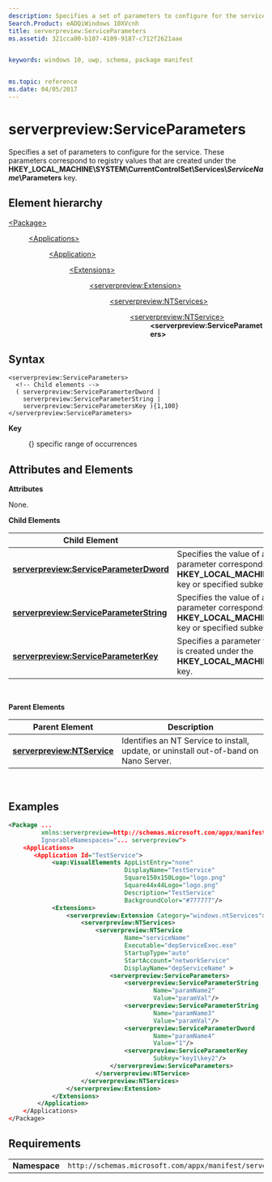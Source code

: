 ```yaml
---
description: Specifies a set of parameters to configure for the service.
Search.Product: eADQiWindows 10XVcnh
title: serverpreview:ServiceParameters
ms.assetid: 321cca00-b107-4109-9187-c712f2621aae


keywords: windows 10, uwp, schema, package manifest


ms.topic: reference
ms.date: 04/05/2017
---
```


# serverpreview:ServiceParameters


Specifies a set of parameters to configure for the service. These parameters correspond to registry values that are created under the **HKEY\_LOCAL\_MACHINE\\SYSTEM\\CurrentControlSet\\Services\\*ServiceName*\\Parameters** key.

## Element hierarchy

<dl>
<dt><a href="element-package.md">&lt;Package&gt;</a></dt>
<dd>
<dl>
<dt><a href="element-applications.md">&lt;Applications&gt;</a></dt>
<dd>
<dl>
<dt><a href="element-application.md">&lt;Application&gt;</a></dt>
<dd>
<dl>
<dt><a href="element-1-extensions.md">&lt;Extensions&gt;</a></dt>
<dd>
<dl>
<dt><a href="element-serverpreview-extension-manual.md">&lt;serverpreview:Extension&gt;</a></dt>
<dd>
<dl>
<dt><a href="element-serverpreview-ntservices-manual.md">&lt;serverpreview:NTServices&gt;</a></dt>
<dd>
<dl>
<dt><a href="element-serverpreview-ntservice-manual.md">&lt;serverpreview:NTService&gt;</a></dt>
<dd><b>&lt;serverpreview:ServiceParameters&gt;</b></dd>
</dl>									
</dd>
</dl>									
</dd>
</dl>
</dd>
</dl>
</dd>
</dl>
</dd>
</dl>
</dd>
</dl>

## Syntax


```
<serverpreview:ServiceParameters>
  <!-- Child elements -->
  ( serverpreview:ServiceParamerterDword |
    serverpreview:ServiceParameterString |
    serverpreview:ServiceParametersKey ){1,100}
</serverpreview:ServiceParameters>
```

**Key**

          {} specific range of occurrences

## Attributes and Elements


**Attributes**

None.

**Child Elements**

| Child Element                                                                                       | Description                                                                                                                                                                                                                                                                           |
|-----------------------------------------------------------------------------------------------------|---------------------------------------------------------------------------------------------------------------------------------------------------------------------------------------------------------------------------------------------------------------------------------------|
| [**serverpreview:ServiceParameterDword**](element-serverpreview-serviceparameterdword-manual.md)   | Specifies the value of a parameter for the service that has a data type of **REG\_DWORD**. This parameter corresponds to a registry value that is created under the **HKEY\_LOCAL\_MACHINE\\SYSTEM\\CurrentControlSet\\Services\\*ServiceName*\\Parameters** key or specified subkey. |
| [**serverpreview:ServiceParameterString**](element-serverpreview-serviceparameterstring-manual.md) | Specifies the value of a parameter for the service that has a data type of **REG\_SZ**. This parameter corresponds to a registry value that is created under the **HKEY\_LOCAL\_MACHINE\\SYSTEM\\CurrentControlSet\\Services\\*ServiceName*\\Parameters** key or specified subkey.    |
| [**serverpreview:ServiceParameterKey**](element-serverpreview-serviceparameterkey-manual.md)       | Specifies a parameter for the service. This parameter corresponds to a registry subkey that is created under the **HKEY\_LOCAL\_MACHINE\\SYSTEM\\CurrentControlSet\\Services\\*ServiceName*\\Parameters** key.                                                                        |

 

**Parent Elements**

| Parent Element                                                            | Description                                                                           |
|---------------------------------------------------------------------------|---------------------------------------------------------------------------------------|
| [**serverpreview:NTService**](element-serverpreview-ntservice-manual.md) | Identifies an NT Service to install, update, or uninstall out-of-band on Nano Server. |

 

## Examples


```XML
<Package ...
         xmlns:serverpreview=http://schemas.microsoft.com/appx/manifest/serverpreview/windows10"  
         IgnorableNamespaces="... serverpreview">
    <Applications>
       <Application Id="TestService">
            <uap:VisualElements AppListEntry="none" 
                                DisplayName="TestService" 
                                Square150x150Logo="logo.png" 
                                Square44x44Logo="logo.png" 
                                Description="TestService" 
                                BackgroundColor="#777777"/>
            <Extensions>
                <serverpreview:Extension Category="windows.ntServices">  
                    <serverpreview:NTServices>  
                        <serverpreview:NTService  
                                Name="serviceName"  
                                Executable="depServiceExec.exe"                  
                                StartupType="auto"  
                                StartAccount="networkService"  
                                DisplayName="depServiceName" >  
                            <serverpreview:ServiceParameters>  
                                <serverpreview:ServiceParameterString 
                                        Name="paramName2" 
                                        Value="paramVal"/>
                                <serverpreview:ServiceParameterString 
                                        Name="paramName3" 
                                        Value="paramVal"/>    
                                <serverpreview:ServiceParameterDword  
                                        Name="paramName4" 
                                        Value="1"/>
                                <serverpreview:ServiceParameterKey 
                                        Subkey="key1\key2"/>  
                            </serverpreview:ServiceParameters>                      
                        </serverpreview:NTService> 
                    </serverpreview:NTServices>  
                </serverpreview:Extension>  
            </Extensions>
        </Application>
    </Applications>
</Package>
```

## Requirements


|               |                                                                    |
|---------------|--------------------------------------------------------------------|
| **Namespace** | `http://schemas.microsoft.com/appx/manifest/serverpreview/windows10` |

 

 

 




